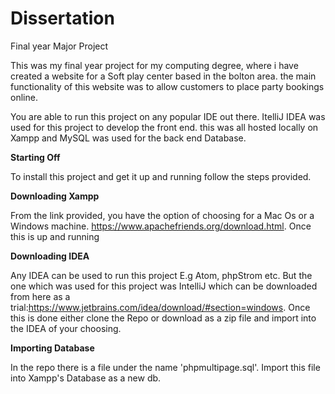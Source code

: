 # Dissertation

Final year Major Project

This was my final year project for my computing degree, where i have created a website for a Soft play center based in the bolton area. the main functionality of this website was to allow customers to place party bookings online.

You are able to run this project on any popular IDE out there. ItelliJ IDEA was used for this project to develop the front end. this was all hosted locally on Xampp and MySQL was used for the back end Database.

**Starting Off**

To install this project and get it up and running follow the steps provided.

**Downloading Xampp**

From the link provided, you have the option of choosing for a Mac Os or a Windows machine.
https://www.apachefriends.org/download.html.
Once this is up and running 

**Downloading IDEA**

Any IDEA can be used to run this project E.g Atom, phpStrom etc.
But the one which was used for this project was IntelliJ which can be downloaded from here as a trial:https://www.jetbrains.com/idea/download/#section=windows.
Once this is done either clone the Repo or download as a zip file and import into the IDEA of your choosing.

**Importing Database**

In the repo there is a file under the name 'phpmultipage.sql'. Import this file into Xampp's Database as a new db.


